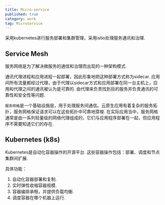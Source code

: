 ```yaml
---
title: Micro-service 
published: true
category: work
tag: Microservice
---
```


采用kubernetes进行服务部署和集群管理，采用istio处理服务通讯和治理.

## Service Mesh

服务网络是为了解决微服务的通信和治理而出现的一种架构模式.

通讯代理进程和应用进程一起部署，因此形象地把这种部署方式称为sidecar. 应用间所有流量都经过代理，由于代理以sidecar方式和应用部署在同一台主机上，应用和代理之间的通讯被认为是可靠的. 由代理来负责找到目的服务并负责通讯的可靠性和安全性等问题.

`服务网格`是一个基础设施层，用于处理服务间通信。云原生应用有着复杂的服务拓扑，服务网格保证请求可以在这些拓扑中可靠地穿梭. 在实际应用当中，服务网格通常是由一系列轻量级的网络代理组成的，它们与应用程序部署在一起，但应用程序不需要知道它们的存在.

## Kubernetes (k8s) 
Kubernetes是自动化容器操作的开源平台. 这些容器操作包括：部署、调度和节点集群间扩展.

具体功能：
1. 自动化容器部署和复制.
2. 实时弹性收缩容器规模.
3. 容器编排承租，并提供负载均衡.
4. 调度容器在哪个机器上运行.

